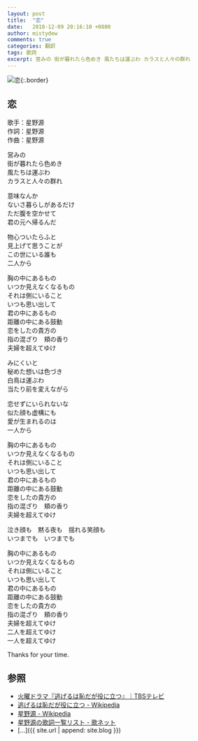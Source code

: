 ```yaml
---
layout: post
title:  "恋"
date:   2018-12-09 20:16:10 +0800
author: mistydew
comments: true
categories: 翻訳
tags: 歌詞
excerpt: 営みの 街が暮れたら色めき 風たちは運ぶわ カラスと人々の群れ
---
```

![恋](https://raw.githubusercontent.com/mistydew/misc/master/cover/恋.jpg){:.border}

## 恋

歌手：星野源<br>
作詞：星野源<br>
作曲：星野源

営みの<br>
街が暮れたら色めき<br>
風たちは運ぶわ<br>
カラスと人々の群れ

意味なんか<br>
ないさ暮らしがあるだけ<br>
ただ腹を空かせて<br>
君の元へ帰るんだ

物心ついたらふと<br>
見上げて思うことが<br>
この世にいる誰も<br>
二人から

胸の中にあるもの<br>
いつか見えなくなるもの<br>
それは側にいること<br>
いつも思い出して<br>
君の中にあるもの<br>
距離の中にある鼓動<br>
恋をしたの貴方の<br>
指の混ざり　頬の香り<br>
夫婦を超えてゆけ

みにくいと<br>
秘めた想いは色づき<br>
白鳥は運ぶわ<br>
当たり前を変えながら

恋せずにいられないな<br>
似た顔も虚構にも<br>
愛が生まれるのは<br>
一人から

胸の中にあるもの<br>
いつか見えなくなるもの<br>
それは側にいること<br>
いつも思い出して<br>
君の中にあるもの<br>
距離の中にある鼓動<br>
恋をしたの貴方の<br>
指の混ざり　頬の香り<br>
夫婦を超えてゆけ

泣き顔も　黙る夜も　揺れる笑顔も<br>
いつまでも　いつまでも

胸の中にあるもの<br>
いつか見えなくなるもの<br>
それは側にいること<br>
いつも思い出して<br>
君の中にあるもの<br>
距離の中にある鼓動<br>
恋をしたの貴方の<br>
指の混ざり　頬の香り<br>
夫婦を超えてゆけ<br>
二人を超えてゆけ<br>
一人を超えてゆけ

Thanks for your time.

## 参照
* [火曜ドラマ『逃げるは恥だが役に立つ』｜TBSテレビ](https://www.tbs.co.jp/NIGEHAJI_tbs)
* [逃げるは恥だが役に立つ - Wikipedia](https://ja.wikipedia.org/wiki/逃げるは恥だが役に立つ)
* [星野源 - Wikipedia](https://ja.wikipedia.org/wiki/星野源)
* [星野源の歌詞一覧リスト - 歌ネット](https://www.uta-net.com/artist/9867)
* [...]({{ site.url | append: site.blog }})
